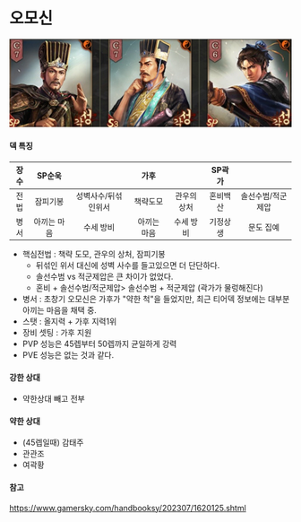 # 오모신

![img](./../05.img/오모신.png)

#### 덱 특징

장수|SP순욱||가후||SP곽가||
|:---:|:---:|:----:|:---:|:----:|:---:|:----:|
|전법|잠피기봉|성벽사수/뒤섞인위서|책략도모|관우의상처|혼비백산|솔선수범/적군제압|
|병서|아끼는 마음|수세 방비|아끼는 마음 | 수세 방비 | 기정상생 | 문도 집예|

* 핵심전법 : 책략 도모, 관우의 상처, 잠피기봉
    * 뒤섞인 위서 대신에 성벽 사수를 들고있으면 더 단단하다.
    * 솔선수범 vs 적군제압은 큰 차이가 없었다.
    * 혼비 + 솔선수범/적군제압> 솔선수범 + 적군제압 (곽가가 물렁해진다)
* 병서 : 초창기 오모신은 가후가 "약한 척"을 들었지만, 최근 티어덱 정보에는 대부분 아끼는 마음을 채택 중.
* 스탯 : 올지력 + 가후 지력1위
* 장비 셋팅 : 가후 지원
* PVP 성능은 45렙부터 50렙까지 균일하게 강력
* PVE 성능은 없는 것과 같다.

#### 강한 상대
* 약한상대 빼고 전부
#### 약한 상대
* (45렙일때) 감태주
* 관관조
* 여곽황


#### 참고

https://www.gamersky.com/handbooksy/202307/1620125.shtml